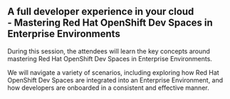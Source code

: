 ## A full developer experience in your cloud <br />- Mastering Red Hat OpenShift Dev Spaces in Enterprise Environments

During this session, the attendees will learn the key concepts around mastering Red Hat OpenShift Dev Spaces in Enterprise Environments.

We will navigate a variety of scenarios, including exploring how Red Hat OpenShift Dev Spaces are integrated into an Enterprise Environment, and how developers are onboarded in a consistent and effective manner.
